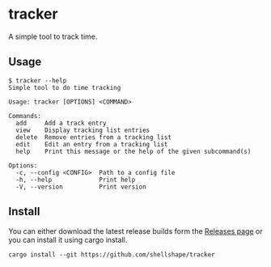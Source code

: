 # tracker

A simple tool to track time.

## Usage

```
$ tracker --help
Simple tool to do time tracking

Usage: tracker [OPTIONS] <COMMAND>

Commands:
  add     Add a track entry
  view    Display tracking list entries
  delete  Remove entries from a tracking list
  edit    Edit an entry from a tracking list
  help    Print this message or the help of the given subcommand(s)

Options:
  -c, --config <CONFIG>  Path to a config file
  -h, --help             Print help
  -V, --version          Print version
```

## Install

You can either download the latest release builds form the [Releases page](https://github.com/shellshape/tracker/releases) or you can install it using cargo install.
```
cargo install --git https://github.com/shellshape/tracker
```
